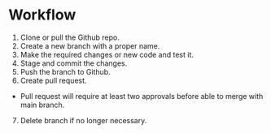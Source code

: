 # Workflow

1. Clone or pull the Github repo.
2. Create a new branch with a proper name.
3. Make the required changes or new code and test it.
4. Stage and commit the changes.
5. Push the branch to Github.
6. Create pull request.
  - Pull request will require at least two approvals before able to merge with main branch.
7. Delete branch if no longer necessary.
